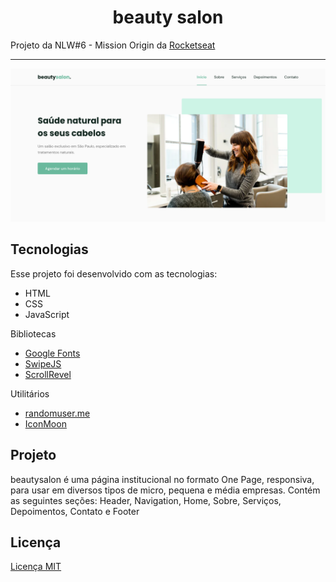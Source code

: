 <h1 align="center">beauty salon</h1>

Projeto da NLW#6 - Mission Origin da [Rocketseat](https://github.com/Rocketseat)

---

![beautysalon preview](./assets/img/beauty-salon-preview.png)

## Tecnologias

Esse projeto foi desenvolvido com as tecnologias:

- HTML
- CSS
- JavaScript

Bibliotecas

- [Google Fonts](https://fonts.google.com/)
- [SwipeJS](https://github.com/nolimits4web/Swiper)
- [ScrollRevel](https://scrollrevealjs.org)

Utilitários

- [randomuser.me](https://randomuser.me/photos)
- [IconMoon](https://icomoon.io/app/#/select)

 ## Projeto
 
 beautysalon é uma página institucional no formato One Page, responsiva, para usar em diversos tipos de micro, pequena e média empresas. Contém as seguintes seções: Header, Navigation, Home, Sobre, Serviços, Depoimentos, Contato e Footer

## Licença

[Licença MIT](./LICENSE)
